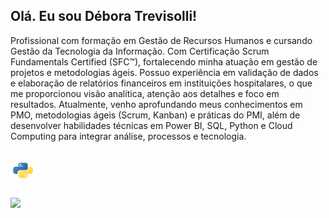 ## Olá. Eu sou Débora Trevisolli! 

Profissional com formação em Gestão de Recursos Humanos e cursando Gestão da Tecnologia da Informação.
Com Certificação Scrum Fundamentals Certified (SFC™), fortalecendo minha atuação em gestão de projetos e metodologias ágeis.
Possuo experiência em validação de dados e elaboração de relatórios financeiros em instituições hospitalares, o que me proporcionou visão analítica, atenção aos detalhes e foco em resultados.
Atualmente, venho aprofundando meus conhecimentos em PMO, metodologias ágeis (Scrum, Kanban) e práticas do PMI, além de desenvolver habilidades técnicas em Power BI, SQL, Python e Cloud Computing para integrar análise, processos e tecnologia.


<div style="display: inline_block"><br>
           <img align="center" alt="Debora-Python" height="30" width="40" src="https://raw.githubusercontent.com/devicons/devicon/master/icons/python/python-original.svg">
           </div>
  
##

<div>
 
  <a href="https://www.linkedin.com/in/debora-trevisolli-roncardi" target="_blank"><img src="https://img.shields.io/badge/-LinkedIn-%230077B5?style=for-the-badge&logo=linkedin&logoColor=white" target="_blank"></a> 

  </div>



